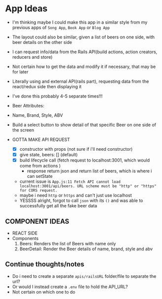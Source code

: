 # App Ideas
- I'm thinking maybe I could make this app in a similar style from my previous apps of `Song App`, `Book App` or `Blog App`
- The layout could also be similar, given a list of beers on one side, with beer details on the other side
- I can request info/data from the Rails API(build actions, action creators, reducers and store)
- Not certain how to get the data and modify it if necessary, that may be for later
- Literally using and external API(rails part), requesting data from the react/redux side then displaying it
- I've done this probably 4-5 separate times!!!

- Beer Attributes:
- Name, Brand, Style, ABV
- Build a select button to show detail of that specific Beer on one side of the screen

- GOTTA MAKE API REQUEST
  - [x] constructor with props (not sure if i'll need constructor)
  - [x] give state, beers: [] (default)
  - [x] build lifecycle call (fetch request to localhost:3001, which would come from actions )
    - response return json and return list of beers, which is where i can setState

  - current issue is `App.js:11 Fetch API cannot load localhost:3001/api/beers. URL scheme must be "http" or "https" for CORS request.`
  - maybe i need `http` or `https` and can't just use localhost
  - YESSSS alright, forgot to call `json` with its `()` and was able to successfully get all the fake beer data


## COMPONENT IDEAS
- REACT SIDE
- Components
  1. Beers: Renders the list of Beers with name only
  2. BeerDetail: Render the Beer details of name, brand, style and abv


## Continue thoughts/notes
- Do i need to create a separate `apis/railsURL` folder/file to separate the url?
- Or would I instead create a `.env` file to hold the API_URL?
- Not certain on which one to do
